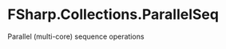 FSharp.Collections.ParallelSeq
==============================

Parallel (multi-core) sequence operations
